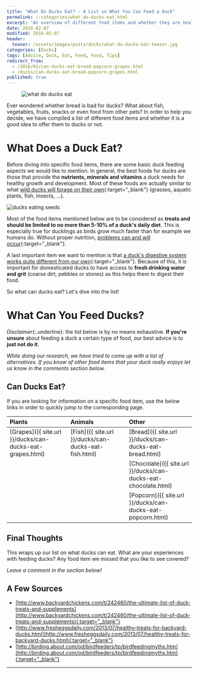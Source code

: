 ```yaml
---
title: "What Do Ducks Eat? - A List on What You Can Feed a Duck"
permalink: /:categories/what-do-ducks-eat.html
excerpt: "An overview of different food items and whether they are healthy for ducks or not."
date: 2016-02-07
modified: 2016-02-07
header:
  teaser: /assets/images/posts/ducks/what-do-ducks-eat-teaser.jpg
categories: [Ducks]
tags: [Advice, Duck, Eat, Feed, Food, Tips]
redirect_from:
  - /2016/02/can-ducks-eat-bread-popcorn-grapes.html
  - /ducks/can-ducks-eat-bread-popcorn-grapes.html
published: true
---
```


<figure>
  <img src="{{ site.url }}/assets/images/posts/ducks/what-do-ducks-eat.jpg" alt="what do ducks eat" class="title-banner">
</figure>

Ever wondered whether bread is bad for ducks? What about fish, vegetables, fruits, snacks or even food from other pets? In order to help you decide, we have compiled a list of different food items and whether it is a good idea to offer them to ducks or not.

# What Does a Duck Eat?

Before diving into specific food items, there are some basic duck feeding aspects we would like to mention. In general, the best foods for ducks are those that provide the **nutrients, minerals and vitamins** a duck needs for healthy growth and development. Most of these foods are actually similar to what [wild ducks will forage on their own](https://en.wikipedia.org/wiki/Duck#Feeding){:target="_blank"} (grasses, aquatic plants, fish, insects, ...).

<img src="{{ site.url }}/assets/images/posts/ducks/ducks-eating-seeds.jpg" alt="ducks eating seeds" class="align-right">

Most of the food items mentioned below are to be considered as **treats and should be limited to no more than 5-10% of a duck's daily diet**. This is especially true for ducklings as birds grow much faster than for example we humans do. Without proper nutrition, [problems can and will occur](http://www.humanesociety.org/news/magazines/kind_news/2015/02-03/feeding-ducks-and-geese-can-be-harmful.html){:target="_blank"}.

A last important item we want to mention is that [a duck's digestive system works quite different from our own](http://www.ducks.org/hunting/understanding-waterfowl-duck-digestion){:target="_blank"}. Because of this, it is important for domesticated ducks to have access to **fresh drinking water and grit** (coarse dirt, pebbles or stones) as this helps them to digest their food.

So what can ducks eat? Let's dive into the list!

# What Can You Feed Ducks?

*Disclaimer*{:.underline}: the list below is by no means exhaustive. **If you're unsure** about feeding a duck a certain type of food, our best advice is to **just not do it**.

_While doing our research, we have tried to come up with a list of alternatives. If you know of other food items that your duck really enjoys let us know in the comments section below._

## Can Ducks Eat?

If you are looking for information on a specific food item, use the below links in order to quickly jump to the corresponding page.

| Plants                                                    | Animals                                               | Other                                                           |
|:--------------------------------------------------------- |:----------------------------------------------------- |:--------------------------------------------------------------- |
| [Grapes]({{ site.url }}/ducks/can-ducks-eat-grapes.html)  | [Fish]({{ site.url }}/ducks/can-ducks-eat-fish.html)  | [Bread]({{ site.url }}/ducks/can-ducks-eat-bread.html)          |
|                                                           |                                                       | [Chocolate]({{ site.url }}/ducks/can-ducks-eat-chocolate.html)  |
|                                                           |                                                       | [Popcorn]({{ site.url }}/ducks/can-ducks-eat-popcorn.html)      |

## Final Thoughts

This wraps up our list on what ducks can eat. What are your experiences with feeding ducks? Any food item we missed that you like to see covered?

_Leave a comment in the section below!_

## A Few Sources

* [http://www.backyardchickens.com/t/242460/the-ultimate-list-of-duck-treats-and-supplements](http://www.backyardchickens.com/t/242460/the-ultimate-list-of-duck-treats-and-supplements){:target="_blank"}
* [http://www.fresheggsdaily.com/2013/07/healthy-treats-for-backyard-ducks.html](http://www.fresheggsdaily.com/2013/07/healthy-treats-for-backyard-ducks.html){:target="_blank"}
* [http://birding.about.com/od/birdfeeders/tp/birdfeedingmyths.htm](http://birding.about.com/od/birdfeeders/tp/birdfeedingmyths.htm){:target="_blank"}

---
